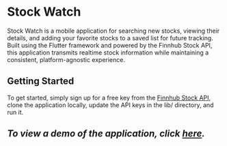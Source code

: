 # Stock Watch

Stock Watch is a mobile application for searching new stocks, viewing their details, and adding your favorite stocks to a saved list for future tracking. Built using the Flutter framework and powered by the Finnhub Stock API, this application transmits realtime stock information while maintaining a consistent, platform-agnostic experience.

## Getting Started

To get started, simply sign up for a free key from the [Finnhub Stock API](https://finnhub.io/), clone the application locally, update the API keys in the lib/ directory, and run it.

## ***To view a demo of the application, click [here](https://youtu.be/ULcDkGu1WY0).***
